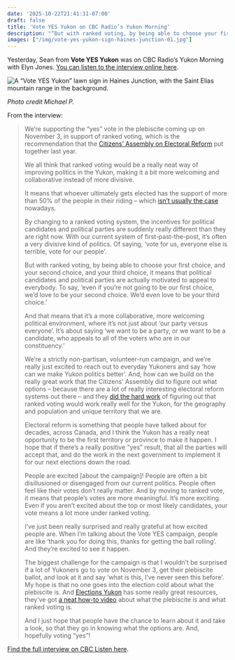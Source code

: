 ```yaml
---
date: '2025-10-22T21:41:31-07:00'
draft: false
title: 'Vote YES Yukon on CBC Radio’s Yukon Morning'
description: "“But with ranked voting, by being able to choose your first choice, and your second choice, and your third choice, it means that political candidates and political parties are actually motivated to appeal to everybody. To say, ‘even if you’re not going to be our first choice, we’d love to be your second choice. We’d even love to be your third choice.’”"
images: ["/img/vote-yes-yukon-sign-haines-junction-01.jpg"]
---
```


Yesterday, Sean from **Vote YES Yukon** was on CBC Radio’s Yukon Morning with Elyn Jones. [You can listen to the interview online here](https://www.cbc.ca/listen/live-radio/1-393-yukon-morning/clip/16176699-vote-yes-yukon).

<img class="h-48 w-96 object-scale-down" src="/img/vote-yes-yukon-sign-haines-junction-01.jpg" alt="A “Vote YES Yukon” lawn sign in Haines Junction, with the Saint Elias mountain range in the background.">

_Photo credit Michael P._

From the interview:

> We’re supporting the “yes” vote in the plebiscite coming up on November 3, in support of ranked voting, which is the recommendation that the [Citizens’ Assembly on Electoral Reform](https://www.yukoncitizensassembly.ca/) put together last year. 
> 
> We all think that ranked voting would be a really neat way of improving politics in the Yukon, making it a bit more welcoming and collaborative instead of more divisive.
> 
> It means that whoever ultimately gets elected has the support of more than 50% of the people in their riding – which [isn’t usually the case](https://www.yukon-news.com/opinion/letter-the-case-for-ranked-voting-in-coming-yukon-plebiscite-8299053) nowadays. 
> 
> By changing to a ranked voting system, the incentives for political candidates and political parties are suddenly really different than they are right now. With our current system of first-past-the-post, it’s often a very divisive kind of politics. Of saying, ‘vote for us, everyone else is terrible, vote for our people’. 
> 
> But with ranked voting, by being able to choose your first choice, and your second choice, and your third choice, it means that political candidates and political parties are actually motivated to appeal to everybody. To say, ‘even if you’re not going to be our first choice, we’d love to be your second choice. We’d even love to be your third choice.’
> 
> And that means that it’s a more collaborative, more welcoming political environment, where it’s not just about ‘our party versus everyone’. It’s about saying ‘we want to be a party, or we want to be a candidate, who appeals to all of the voters who are in our constituency.’ 
> 
> We’re a strictly non-partisan, volunteer-run campaign, and we’re really just excited to reach out to everyday Yukoners and say ‘how can we make Yukon politics better’. And, how can we build on the really great work that the Citizens’ Assembly did to figure out what options – because there are a lot of really interesting electoral reform systems out there – and they [did the hard work](https://www.yukoncitizensassembly.ca/ycaer-final-report-october-2024/) of figuring out that ranked voting would work really well for the Yukon, for the geography and population and unique territory that we are.
> 
> Electoral reform is something that people have talked about for decades, across Canada, and I think the Yukon has a really neat opportunity to be the first territory or province to make it happen. I hope that if there’s a really positive “yes” result, that all the parties will accept that, and do the work in the next government to implement it for our next elections down the road.
> 
> People are excited [about the campaign]! People are often a bit disillusioned or disengaged from our current politics. People often feel like their votes don’t really matter. And by moving to ranked vote, it means that people’s votes are more meaningful. It’s more exciting. Even if you aren’t excited about the top or most likely candidates, your vote means a lot more under ranked voting. 
> 
> I’ve just been really surprised and really grateful at how excited people are. When I’m talking about the Vote YES campaign, people are like ‘thank you for doing this, thanks for getting the ball rolling’. And they’re excited to see it happen.
> 
> The biggest challenge for the campaign is that I wouldn’t be surprised if a lot of Yukoners go to vote on November 3, get their plebiscite ballot, and look at it and say ‘what is this, I’ve never seen this before’. My hope is that no one goes into the election cold about what the plebiscite is. And [Elections Yukon](https://electionsyukon.ca/en/plebiscite) has some really great resources, they’ve got [a neat how-to video](https://www.youtube.com/watch?v=NjM1tPb4wAI) about what the plebiscite is and what ranked voting is. 
> 
> And I just hope that people have the chance to learn about it and take a look, so that they go in knowing what the options are. And, hopefully voting “yes”!

[Find the full interview on CBC Listen here](https://www.cbc.ca/listen/live-radio/1-393-yukon-morning/clip/16176699-vote-yes-yukon).